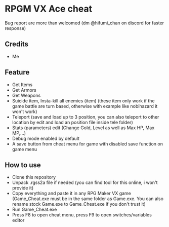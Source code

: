 # RPGM VX Ace cheat
Bug report are more than welcomed (dm @hifumi_chan on discord for faster response)
## Credits
- Me
## Feature
- Get Items
- Get Armors
- Get Weapons
- Suicide item, Insta-kill all enemies (item) (these item only work if the game battle are turn based, otherwise with example like nobihazard it won't work)
- Teleport (save and load up to 3 position, you can also teleport to other location by edit and load an position file inside tele folder)
- Stats (parameters) edit (Change Gold, Level as well as Max HP, Max MP,...)
- Debug mode enabled by default
- A save button from cheat menu for game with disabled save function on game menu
## How to use
- Clone this repository
- Unpack .rgss2a file if needed (you can find tool for this online, i won't provide it)
- Copy everything and paste it in any RPG Maker VX game (Game_Cheat.exe must be in the same folder as Game.exe. You can also rename stock Game.exe to Game_Cheat.exe if you don't trust it)
- Run Game_Cheat.exe
- Press F8 to open cheat menu, press F9 to open switches/variables editor
